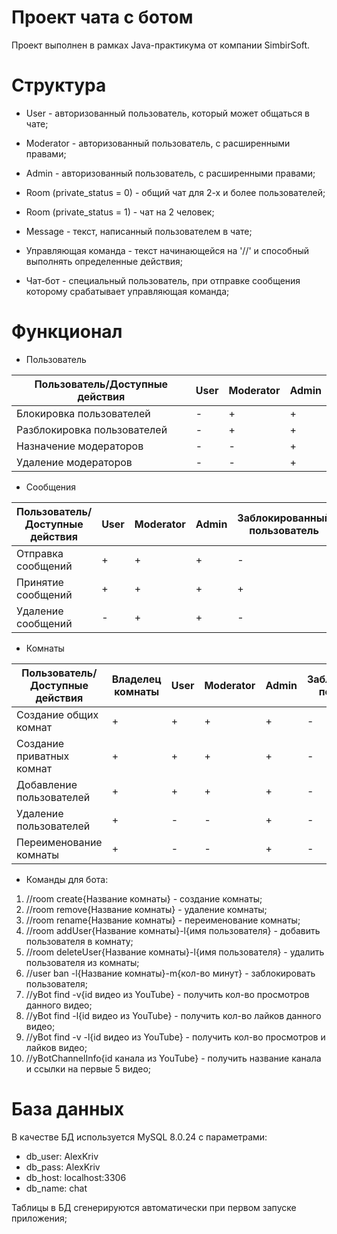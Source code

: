 # Проект чата с ботом

Проект выполнен в рамках Java-практикума от компании SimbirSoft.

# Структура

+ User - авторизованный пользователь, который может общаться в чате;
+ Moderator - авторизованный пользователь, с расширенными правами;
+ Admin - авторизованный пользователь, с расширенными правами;
+ Room (private_status = 0) - общий чат для 2-х и более пользователей;
+ Room (private_status = 1) - чат на 2 человек;
+ Message - текст, написанный пользователем в чате;
+ Управляющая команда - текст начинающейся на '//' и способный выполнять
  определенные действия;

+ Чат-бот - специальный пользователь, при отправке сообщения которому срабатывает
  управляющая команда;

# Функционал

+ Пользователь

| Пользователь/Доступные действия | User | Moderator | Admin |
|---------------------------------|------|-----------|-------|
| Блокировка пользователей        | -    | +         | +     |
| Разблокировка пользователей     | -    | +         | +     |
| Назначение модераторов          | -    | -         | +     |
| Удаление модераторов            | -    | -         | +     |

+ Сообщения

| Пользователь/Доступные действия | User | Moderator | Admin | Заблокированный <br/>пользователь |
|---------------------------------|------|-----------|-------|-----------------------------------|
| Отправка сообщений              | +    | +         | +     | -                                 |
| Принятие сообщений              | +    | +         | +     | +                                 |
| Удаление сообщений              | -    | +         | +     | -                                 |

+ Комнаты

| Пользователь/Доступные действия | Владелец комнаты | User | Moderator | Admin | Заблокированный пользователь |
|---------------------------------|------------------|------|-----------|-------|------------------------------|
| Создание общих комнат           | +                | +    | +         | +     | -                            |
| Создание приватных комнат       | +                | +    | +         | +     | -                            |
| Добавление пользователей        | +                | +    | +         | +     | -                            |
| Удаление пользователей          | +                | -    | -         | +     | -                            |
| Переименование комнаты          | +                | -    | -         | +     | -                            |

+ Команды для бота:

1. //room create{Название комнаты} - создание комнаты;
2. //room remove{Название комнаты} - удаление комнаты;
3. //room rename{Название комнаты} - переименование комнаты;
4. //room addUser{Название комнаты}-l{имя пользователя} - добавить пользователя в комнату;
5. //room deleteUser{Название комнаты}-l{имя пользователя} - удалить пользователя из комнаты;
6. //user ban -l{Название комнаты}-m{кол-во минут} - заблокировать пользователя;
7. //yBot find -v{id видео из YouTube} - получить кол-во просмотров данного видео;
8. //yBot find -l{id видео из YouTube} - получить кол-во лайков данного видео;
9. //yBot find -v -l{id видео из YouTube} - получить кол-во просмотров и лайков видео;
10. //yBotChannelInfo{id канала из YouTube} - получить название канала и ссылки на первые 5 видео;

# База данных

В качестве БД используется MySQL 8.0.24 с параметрами:

+ db_user: AlexKriv
+ db_pass: AlexKriv
+ db_host: localhost:3306
+ db_name: chat

Таблицы в БД сгенерируются автоматически при первом запуске приложения;

